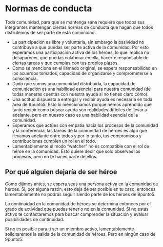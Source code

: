 # Normas de conducta
Toda comunidad, para que se mantenga sana requiere que todos sus integrantes mantengan ciertas normas de conducta que hagan que todos disfrutemos de ser parte de esta comunidad.

- La participación es libre y voluntaria, sin embargo la pasividad no contribuye a que puedas ser parte activa de la comunidad. Por esto esperamos una participación activa de los héroes, lo que implica no desaparecer, que puedas colaborar en ella, hacerte responsable de ciertas tareas y que cumplas con tus propios plazos.
- Como se menciona en el llamado original, se espera responsabilidad en los acuerdos tomados, capacidad de organizarse y comprometerse a consciencia.
- Dado que somos una comunidad distribuida, la capacidad de comunicación es una habilidad esencial para nuestra comunidad (de todas maneras cuentas con nuestra ayuda si no tienes claro cómo).
- Una actitud dispuesta a entregar y recibir ayuda es necesaria en toda área de 9punto5. Esto lo mencionamos porque hemos aprendido que tanto recibir como buscar ayuda son realidades difíciles de llevar a adelante, pero en nuestro caso es una habilidad esencial de la comunidad.
- Esperamos que actúes con empatía hacia los procesos de la comunidad y la conferencia, las tareas de la comunidad de héroes es algo que llevamos adelante entre todos y por lo tanto, tus compromisos y contribuciones cumplen un rol en el todo.
- Lamentablemente el modo “watcher” no es compatible con el rol de héroe en la comunidad. Esto quiere decir que solo observas los procesos, pero no te haces parte de ellos.

## Por qué alguien dejaría de ser héroe
Como dijimos antes, se espera seas una persona activa en la comunidad de héroes. Si, por alguna razón, esto deja de ser posible en tu caso, entonces lamentablemente no podrás seguir siendo parte de los héroes de 9punto5.

La continuidad en la comunidad de héroes se determina entonces por el grado de actividad que puedas tener o no en la comunidad. Si no estás activo te contactaremos para buscar comprender la situación y evaluar posibilidades de continuidad.

Si no es posible para ti ser un miembro activo, lamentablemente solicitaremos la salida de la comunidad de héroes. Pero en ningún caso de 9punto5.
